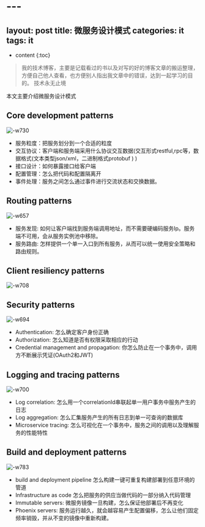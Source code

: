 # ---
layout: post
title: 微服务设计模式
categories: it
tags:  it 
---

* content
{:toc}

> 我的技术博客，主要是记载看过的书以及对写的好的博客文章的搬运整理，方便自己他人查看，也方便别人指出我文章中的错误，达到一起学习的目的。
> 技术永无止境

本文主要介绍微服务设计模式



## Core development patterns

![-w730](media/15453966369625/15453971785257.jpg)

- 服务粒度：把服务划分到一个合适的粒度
- 交互协议：客户端和服务端采用什么协议交互数据(交互形式restful,rpc等，数据格式(文本类型json/xml，二进制格式protobuf ) )
- 接口设计：如何暴露接口给客户端
- 配置管理：怎么把代码和配置隔离开
- 事件处理：服务之间怎么通过事件进行交流状态和交换数据。


## Routing patterns

![-w657](media/15453966369625/15453977202653.jpg)

- 服务发现: 如何让客户端找到服务端调用地址，而不需要硬编码服务Ip。服务端不可用，会从服务实例池中移除。
- 服务路由: 怎样提供一个单一入口到所有服务，从而可以统一使用安全策略和路由规则。

## Client resiliency patterns

![-w708](media/15453966369625/15453980733326.jpg)


## Security patterns

![-w694](media/15453966369625/15456540665157.jpg)

- Authentication: 怎么确定客户身份正确
- Authorization: 怎么知道是否有权限采取相应的行动
- Credential management and propagation: 你怎么防止在一个事务中，调用方不断展示凭证(OAuth2和JWT)

## Logging and tracing patterns

![-w700](media/15453966369625/15456540539774.jpg)

- Log correlation: 怎么用一个correlationId串联起单一用户事务中服务产生的日志
- Log aggregation: 怎么汇集服务产生的所有日志到单一可查询的数据库
- Microservice tracing: 怎么可视化在一个事务中，服务之间的调用以及理解服务的性能特性


## Build and deployment patterns

![-w783](media/15453966369625/15456540430739.jpg)

- build and deployment pipeline 怎么构建一键可重复构建部署到任意环境的管道
- Infrastructure as code 怎么把服务的供应当做代码的一部分纳入代码管理
- Immutable servers: 微服务镜像一旦构建，怎么保证他部署后不再变化
- Phoenix servers: 服务运行越久，就会越容易产生配置偏移，怎么让他们固定频率销毁，并从不变的镜像中重新构建。